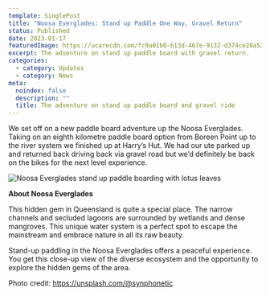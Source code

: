 ```yaml
---
template: SinglePost
title: "Noosa Everglades: Stand up Paddle One Way, Gravel Return"
status: Published
date: 2023-01-17
featuredImage: https://ucarecdn.com/fc9a01b0-b13d-467e-9132-d374ce20a52b/
excerpt: The adventure on stand up paddle board with gravel return.
categories:
  - category: Updates
  - category: News
meta:
  noindex: false
  description: ""
  title: The adventure on stand up paddle board and gravel ride
---
```

We set off on a new paddle board adventure up the Noosa Everglades. Taking on an eighth kilometre paddle board option from Boreen Point up to the river system we finished up at Harry’s Hut. We had our ute parked up and returned back driving back via gravel road but we’d definitely be back on the bikes for the next level experience.

![Noosa Everglades stand up paddle boarding with lotus leaves](https://ucarecdn.com/9fa01cda-bcae-44be-8dfd-f6b9305a695b/ "Noosa Everglades Stand Up Paddle Adventure")

**About Noosa Everglades**

This hidden gem in Queensland is quite a special place. The narrow channels and secluded lagoons are surrounded by wetlands and dense mangroves. This unique water system is a perfect spot to escape the mainstream and embrace nature in all its raw beauty.

Stand-up paddling in the Noosa Everglades offers a peaceful experience. You get this close-up view of the diverse ecosystem and the opportunity to explore the hidden gems of the area.

Photo credit: https://unsplash.com/@synphonetic